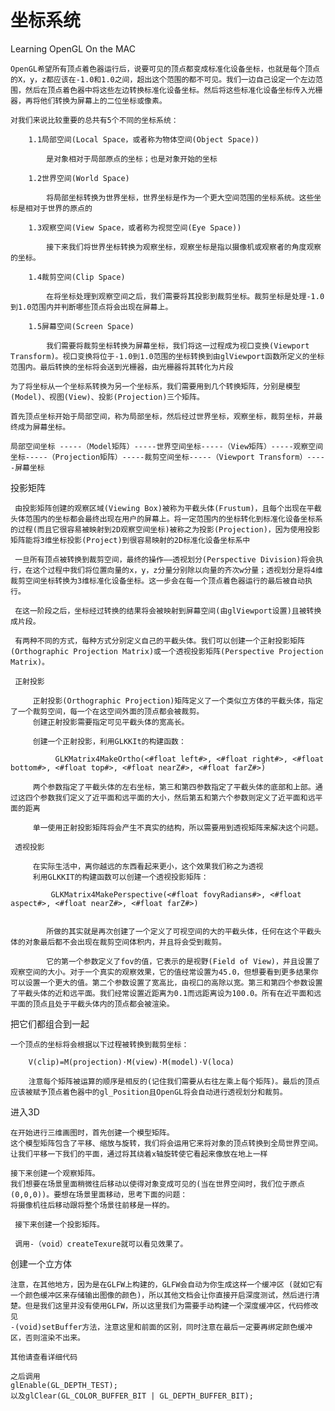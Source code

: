 # 坐标系统
Learning OpenGL On the MAC 

    OpenGL希望所有顶点着色器运行后，说要可见的顶点都变成标准化设备坐标，也就是每个顶点的X，y，z都应该在-1.0和1.0之间，超出这个范围的都不可见。我们一边自己设定一个左边范围，然后在顶点着色器中将这些左边转换标准化设备坐标。然后将这些标准化设备坐标传入光栅器，再将他们转换为屏幕上的二位坐标或像素。
    
    对我们来说比较重要的总共有5个不同的坐标系统：
    
        1.1局部空间(Local Space，或者称为物体空间(Object Space))
        
            是对象相对于局部原点的坐标；也是对象开始的坐标
            
        1.2世界空间(World Space)
        
            将局部坐标转换为世界坐标，世界坐标是作为一个更大空间范围的坐标系统。这些坐标是相对于世界的原点的
            
        1.3观察空间(View Space，或者称为视觉空间(Eye Space))
        
            接下来我们将世界坐标转换为观察坐标，观察坐标是指以摄像机或观察者的角度观察的坐标。
            
        1.4裁剪空间(Clip Space)
        
            在将坐标处理到观察空间之后，我们需要将其投影到裁剪坐标。裁剪坐标是处理-1.0到1.0范围内并判断哪些顶点将会出现在屏幕上。
            
        1.5屏幕空间(Screen Space)
        
            我们需要将裁剪坐标转换为屏幕坐标，我们将这一过程成为视口变换(Viewport Transform)。视口变换将位于-1.0到1.0范围的坐标转换到由glViewport函数所定义的坐标范围内。最后转换的坐标将会送到光栅器，由光栅器将其转化为片段
            
    为了将坐标从一个坐标系转换为另一个坐标系，我们需要用到几个转换矩阵，分别是模型(Model)、视图(View)、投影(Projection)三个矩阵。
    
    首先顶点坐标开始于局部空间，称为局部坐标，然后经过世界坐标，观察坐标，裁剪坐标，并最终成为屏幕坐标。

    局部空间坐标 -----（Model矩阵）-----世界空间坐标-----（View矩阵）-----观察空间坐标-----（Projection矩阵）-----裁剪空间坐标-----（Viewport Transform）-----屏幕坐标
 
 投影矩阵
 
     由投影矩阵创建的观察区域(Viewing Box)被称为平截头体(Frustum)，且每个出现在平截头体范围内的坐标都会最终出现在用户的屏幕上。将一定范围内的坐标转化到标准化设备坐标系的过程(而且它很容易被映射到2D观察空间坐标)被称之为投影(Projection)，因为使用投影矩阵能将3维坐标投影(Project)到很容易映射的2D标准化设备坐标系中
     
     一旦所有顶点被转换到裁剪空间，最终的操作——透视划分(Perspective Division)将会执行，在这个过程中我们将位置向量的x，y，z分量分别除以向量的齐次w分量；透视划分是将4维裁剪空间坐标转换为3维标准化设备坐标。这一步会在每一个顶点着色器运行的最后被自动执行。
     
     在这一阶段之后，坐标经过转换的结果将会被映射到屏幕空间(由glViewport设置)且被转换成片段。
     
     有两种不同的方式，每种方式分别定义自己的平截头体。我们可以创建一个正射投影矩阵(Orthographic Projection Matrix)或一个透视投影矩阵(Perspective Projection Matrix)。
     
     正射投影
     
         正射投影(Orthographic Projection)矩阵定义了一个类似立方体的平截头体，指定了一个裁剪空间，每一个在这空间外面的顶点都会被裁剪。
         创建正射投影需要指定可见平截头体的宽高长。
         
         创建一个正射投影，利用GLKKIt的构建函数：
         
              GLKMatrix4MakeOrtho(<#float left#>, <#float right#>, <#float bottom#>, <#float top#>, <#float nearZ#>, <#float farZ#>)
         
         两个参数指定了平截头体的左右坐标，第三和第四参数指定了平截头体的底部和上部。通过这四个参数我们定义了近平面和远平面的大小，然后第五和第六个参数则定义了近平面和远平面的距离

         单一使用正射投影矩阵将会产生不真实的结构，所以需要用到透视矩阵来解决这个问题。
         
     透视投影
     
         在实际生活中，离你越远的东西看起来更小，这个效果我们称之为透视
         利用GLKKIT的构建函数可以创建一个透视投影矩阵：
         
             GLKMatrix4MakePerspective(<#float fovyRadians#>, <#float aspect#>, <#float nearZ#>, <#float farZ#>)


            所做的其实就是再次创建了一个定义了可视空间的大的平截头体，任何在这个平截头体的对象最后都不会出现在裁剪空间体积内，并且将会受到裁剪。
            
            它的第一个参数定义了fov的值，它表示的是视野(Field of View)，并且设置了观察空间的大小。对于一个真实的观察效果，它的值经常设置为45.0，但想要看到更多结果你可以设置一个更大的值。第二个参数设置了宽高比，由视口的高除以宽。第三和第四个参数设置了平截头体的近和远平面。我们经常设置近距离为0.1而远距离设为100.0。所有在近平面和远平面的顶点且处于平截头体内的顶点都会被渲染。
            
把它们都组合到一起

    一个顶点的坐标将会根据以下过程被转换到裁剪坐标：
    
        V(clip)=M(projection)⋅M(view)⋅M(model)⋅V(loca)
        
        注意每个矩阵被运算的顺序是相反的(记住我们需要从右往左乘上每个矩阵)。最后的顶点应该被赋予顶点着色器中的gl_Position且OpenGL将会自动进行透视划分和裁剪。
    
进入3D

    在开始进行三维画图时，首先创建一个模型矩阵。
    这个模型矩阵包含了平移、缩放与旋转，我们将会运用它来将对象的顶点转换到全局世界空间。让我们平移一下我们的平面，通过将其绕着x轴旋转使它看起来像放在地上一样
    
    接下来创建一个观察矩阵。
    我们想要在场景里面稍微往后移动以使得对象变成可见的(当在世界空间时，我们位于原点(0,0,0))。要想在场景里面移动，思考下面的问题：
    将摄像机往后移动跟将整个场景往前移是一样的。
 
     接下来创建一个投影矩阵。
     
     调用-（void）createTexure就可以看见效果了。

创建一个立方体

    注意，在其他地方，因为是在GLFW上构建的，GLFW会自动为你生成这样一个缓冲区 (就如它有一个颜色缓冲区来存储输出图像的颜色)，所以其他文档会让你直接开启深度测试，然后进行清楚。但是我们这里并没有使用GLFW，所以这里我们为需要手动构建一个深度缓冲区，代码修改见
    -(void)setBuffer方法，注意这里和前面的区别，同时注意在最后一定要再绑定颜色缓冲区，否则渲染不出来。
    
    其他请查看详细代码
    
    之后调用
    glEnable(GL_DEPTH_TEST);
    以及glClear(GL_COLOR_BUFFER_BIT | GL_DEPTH_BUFFER_BIT);


    
